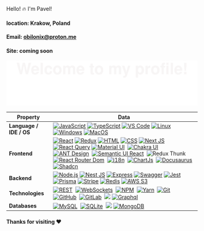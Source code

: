 ﻿Hello! :fire: I'm Pavel!
#### location: Krakow, Poland
#### Email: obilonix@proton.me
#### Site: coming soon

![](assets/welcome.svg)


| Property           | Data                                                                                                                                                                                                                                                                                                                                                                                                                                                                                                                                                                                                                                                                                                                                                                                                                                                                                                                                                                                                                                                                                                                                   |
| ------------------ | -------------------------------------------------------------------------------------------------------------------------------------------------------------------------------------------------------------------------------------------------------------------------------------------------------------------------------------------------------------------------------------------------------------------------------------------------------------------------------------------------------------------------------------------------------------------------------------------------------------------------------------------------------------------------------------------------------------------------------------------------------------------------------------------------------------------------------------------------------------------------------------------------------------------------------------------------------------------------------------------------------------------------------------------------------------------------------------------------------------------------------------- |
| **Language / IDE / OS** | [![JavaScript](https://img.shields.io/badge/JavaScript-orange?logo=javascript&logoColor=white)](https://javascript.info/) [![TypeScript](https://img.shields.io/badge/TypeScript-blue?logo=typescript&logoColor=white)](https://www.typescriptlang.org/) [![VS Code](https://img.shields.io/badge/-VS_Code-007ACC?style=flat-square&logo=visual-studio-code&logoColor=white)](https://code.visualstudio.com/) [![Linux](https://img.shields.io/badge/Linux-purple?logo=linux&logoColor=white)](https://en.wikipedia.org/wiki/Linux) [![Windows](https://img.shields.io/badge/-Windows-007ACC?style=flat-square&logo=windows&logoColor=white)](https://en.wikipedia.org/wiki/Microsoft_Windows) [![MacOS](https://img.shields.io/badge/-MacOS-gold?logo=apple&logoColor=white)](https://en.wikipedia.org/wiki/MacOS)                                                                                                                                                                                                                                                                                                                                                                                                                                                                                                                                                                                                                             |
| **Frontend**       | [![React](https://img.shields.io/badge/React-blue?logo=react&logoColor=white)](https://react.dev/) [![Redux](https://img.shields.io/badge/Redux-blue?logo=redux&logoColor=white)](https://redux.js.org/) [![HTML](https://img.shields.io/badge/HTML-gray?logo=html5&logoColor=white)](https://developer.mozilla.org/ru/docs/Web/HTML) [![CSS](https://img.shields.io/badge/CSS-yellow?logo=css3&logoColor=white)](https://developer.mozilla.org/ru/docs/Web/CSS) [![Next JS](https://img.shields.io/badge/Next%20JS-violet?logo=nextjs&logoColor=white)](https://nextjs.org/)&nbsp; [![React Query](https://img.shields.io/badge/React%20Query-gold?logo=tanstack&logoColor=white)](https://tanstack.com/query/latest) [![Material UI](https://img.shields.io/badge/Material%20UI-blue?logo=material-ui&logoColor=red)](https://mui.com/)&nbsp; [![Chakra UI](https://img.shields.io/badge/Chakra%20UI-violet?logo=lib&logoColor=red)](https://v2.chakra-ui.com/)&nbsp; [![ANT Design](https://img.shields.io/badge/ANT%20Design-midnightblue?logo=lib&logoColor=white)](https://ant.design/)&nbsp; [![Semantic UI React](https://img.shields.io/badge/Semantic%20UI%20React-turquoise?logo=lib&logoColor=white)](https://react.semantic-ui.com/)&nbsp; ![Redux Thunk](https://img.shields.io/badge/Redux%20Thunk-Redux%20Saga-steelblue)&nbsp; [![React Router Dom](https://img.shields.io/badge/React%20Router%20Dom-orange)](https://reactrouter.com/en/main)&nbsp; [![i18n](https://img.shields.io/badge/i18n-red?logo=lib&logoColor=white)](https://www.npmjs.com/package/i18n)&nbsp; [![ChartJs](https://img.shields.io/badge/ChartJs-burlywood?logo=i18n&logoColor=white)](https://www.chartjs.org/)&nbsp; [![Docusaurus](https://img.shields.io/badge/Docusaurus-green?logo=Docusaurus&logoColor=white)](https://docusaurus.io/)&nbsp; [![Shadcn](https://img.shields.io/badge/Shadcn-black?logo=Shad&logoColor=white)](https://ui.shadcn.com/)&nbsp;|
| **Backend**        | [![Node.js](https://img.shields.io/badge/Node.js-green?logo=node&logoColor=white)](https://nodejs.org/en) [![Nest JS](https://img.shields.io/badge/Nest%20JS-white?logo=nestjs&logoColor=red)](https://nestjs.com/) [![Express](https://img.shields.io/badge/Express-white)](https://expressjs.com/) [![Swagger](https://img.shields.io/badge/Swagger-MediumSpringGreen?logo=swagger&logoColor=white)](https://swagger.io/) [![Jest](https://img.shields.io/badge/Jest-white?logo=jest&logoColor=red)](https://jestjs.io/) [![Prisma](https://img.shields.io/badge/Prisma-purple?logo=prisma&logoColor=white)](https://www.prisma.io) [![Stripe](https://img.shields.io/badge/Stripe-orange?logo=stripe&logoColor=white)](https://stripe.com) [![Redis](https://img.shields.io/badge/Redis-firebrick?logo=redis&logoColor=white)](https://redis.io/) [![AWS S3](https://img.shields.io/badge/Amazon%20S3-gold?logo=s3&logoColor=white)](https://aws.amazon.com/pm/serv-s3) |
| **Technologies**       | [![REST](https://img.shields.io/badge/REST%20API-black?logo=restapi&logoColor=white)](https://en.wikipedia.org/wiki/REST)&nbsp; [![WebSockets](https://img.shields.io/badge/WebSockets-orange?logo=restapi&logoColor=white)](https://javascript.info/websocket)&nbsp; [![NPM](https://img.shields.io/badge/npm-purple?logo=npm&logoColor=white)](https://www.npmjs.com/)&nbsp; [![Yarn](https://img.shields.io/badge/Yarn-gray?logo=yarn&logoColor=white)](https://yarnpkg.com/)&nbsp; [![Git](https://img.shields.io/badge/-Git-004400?style=flat&logo=git)](https://git-scm.com/)&nbsp; [![GitHub](https://img.shields.io/badge/-GitHub-444444?style=flat&logo=github)](https://github.com/)&nbsp; [![GitLab](https://img.shields.io/badge/-GitLab-444444?style=flat&logo=GitLab)](https://about.gitlab.com/)&nbsp; [![](https://img.shields.io/badge/-Docker-2496ED?style=flat-square&logo=docker&logoColor=white)](https://www.docker.com) [![Graphql](https://img.shields.io/badge/Graphql-violet?logo=graphql&logoColor=white)](https://graphql.org/) |
| **Databases**         | [![MySQL](https://img.shields.io/badge/-MySQL-444444?style=flat&logo=MySQL)](https://www.mysql.com/)&nbsp; [![SQLite](https://img.shields.io/badge/-SQLite-444444?style=flat&logo=SQLite)](https://www.sqlite.org/)&nbsp; [![](https://img.shields.io/badge/-PostgreSQL-336791?style=flat-square&logo=postgresql&logoColor=white)](https://www.postgresql.org) [![MongoDB](https://img.shields.io/badge/MongoDB-green?logo=mongodb&logoColor=white)](https://www.mongodb.com/) |

#### Thanks for visiting :heart:


